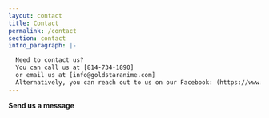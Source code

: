```yaml
---
layout: contact
title: Contact
permalink: /contact
section: contact
intro_paragraph: |-

  Need to contact us?
  You can call us at [814-734-1890]
  or email us at [info@goldstaranime.com]
  Alternatively, you can reach out to us on our Facebook: (https://www.facebook.com/profile.php?id=242981153930&epa=SEARCH_BOX)
---
```


**Send us a message**
